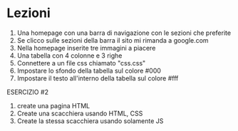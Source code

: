 # Lezioni

1) Una homepage con una barra di navigazione con le sezioni che preferite
2) Se clicco sulle sezioni della barra il sito mi rimanda a google.com
3) Nella homepage inserite tre immagini a piacere
4) Una tabella con 4 colonne e 3 righe
5) Connettere a un file css chiamato "css.css"
6) Impostare lo sfondo della tabella sul colore #000
7) Impostare il testo all'interno della tabella sul colore #fff



ESERCIZIO #2

1) create una pagina HTML
2) Create una scacchiera usando HTML, CSS
3) Create la stessa scacchiera usando solamente JS